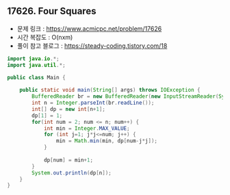 ## 17626. Four Squares
* 문제 링크 : https://www.acmicpc.net/problem/17626
* 시간 복잡도 : O(nxm)
* 풀이 참고 블로그 : https://steady-coding.tistory.com/18
```java
import java.io.*;
import java.util.*;

public class Main {
	
	public static void main(String[] args) throws IOException {
		BufferedReader br = new BufferedReader(new InputStreamReader(System.in));
		int n = Integer.parseInt(br.readLine());
		int[] dp = new int[n+1];
		dp[1] = 1;
		for(int num = 2; num <= n; num++) {
			int min = Integer.MAX_VALUE;
			for (int j=1; j*j<=num; j++) {
				min = Math.min(min, dp[num-j*j]);
			}
			
			dp[num] = min+1;
		}
		System.out.println(dp[n]);
	}
}
```
